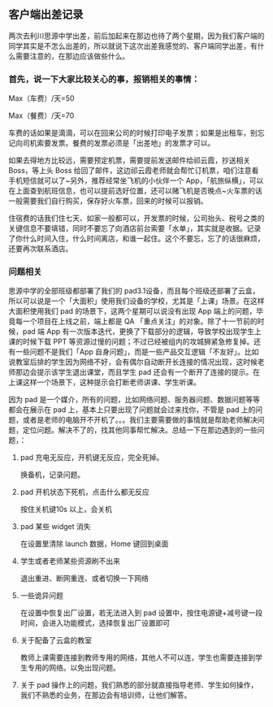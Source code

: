 ## 客户端出差记录

两次去利川思源中学出差，前后加起来在那边也待了两个星期，因为我们客户端的同学其实是不怎么出差的，所以就说下这次出差我感觉的、客户端同学出差，有什么需要注意的，在那边应该做些什么。

### 首先，说一下大家比较关心的事，报销相关的事情：

Max（车费）/天=50

Max（餐费）/天=70

车费的话如果是滴滴，可以在回来公司的时候打印电子发票；如果是出租车，别忘记向司机索要发票。餐费的发票必须是「出差地」的发票才可以。

如果去得地方比较远，需要预定机票，需要提前发送邮件给祁云霞，抄送相关 Boss，等上头 Boss 给回了邮件，这边祁云霞老师就会帮忙订机票，咱们注意看手机短信就可以了~另外，推荐经常坐飞机的小伙伴一个 App，「航旅纵横」，可以在上面查到航班信息，也可以提前选好位置，还可以赌飞机是否晚点~火车票的话一般需要我们自行购买，保存好火车票，回来的时候可以报销。

住宿费的话我们住七天、如家一般都可以，开发票的时候，公司抬头、税号之类的关键信息不要填错，同时不要忘了向酒店前台索要「水单」，其实就是收据。记录了你什么时间入住，什么时间离店，和谁一起住。这个不要忘，忘了的话很麻烦，还要再次联系酒店。

### 问题相关

思源中学的全部班级都部署了我们的 pad3.1设备，而且每个班级还部署了云盒，所以可以说是一个「大面积」使用我们设备的学校，尤其是「上课」场景。在这样大面积使用我们 pad 的场景下，这两个星期可以说没有出现 App 端上的问题，毕竟每一个项目在上线之前，端上都是 QA 「重点关注」的对象。除了十一节前的时候，pad 端 App 有一次版本迭代，更换了下载部分的逻辑，导致学校出现学生上课的时候下载 PPT 等资源过慢的问题；不过已经被组内的攻城狮紧急修复掉。还有一些问题不是我们「App 自身问题」，而是一些产品交互逻辑「不友好」。比如说教室后排的学生因为网络不好，会有偶尔自动断开长连接的情况出现，这时候老师那边会提示该学生退出课堂，而且学生 pad 还会有一个断开了连接的提示。在上课这样一个场景下，这种提示会打断老师讲课、学生听课。

因为 pad 是一个媒介，所有的问题，比如网络问题、服务器问题、数据问题等等都会在展示在 pad 上，基本上只要出现了问题就会过来找你，不管是 pad 上的问题，或者是老师的电脑开不开机了。。。我们主要需要做的事情就是帮助老师解决问题，定位问题。解决不了的，找其他同事帮忙解决。总结一下在那边遇到的一些问题，：

1. pad 充电无反应，开机键无反应，完全死掉。

   换备机，记录问题。

2. pad 开机状态下死机，点击什么都无反应

   按住关机键10s 以上，会关机

3. pad 某些 widget 消失

   在设置里清除 launch 数据，Home 键回到桌面

4. 学生或者老师某些资源刷不出来

   退出重进、断网重连、或者切换一下网络

5. 一些诡异问题

   在设置中恢复出厂设置，若无法进入到 pad 设置中，按住电源键+减号键一段时间，会进入功能模式，选择恢复出厂设置即可

6. 关于配备了云盒的教室

   教师上课需要连接到教师专用的网络，其他人不可以连，学生也需要连接到学生专用的网络。以免出现问题。

7. 关于 pad 操作上的问题，我们熟悉的部分就直接指导老师、学生如何操作，我们不熟悉的业务，在那边会有培训师，让他们解答。